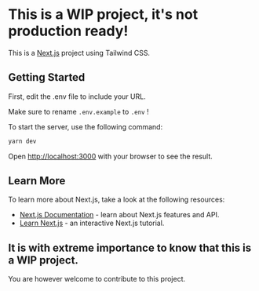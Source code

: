 # This is a WIP project, it's not production ready!

This is a [Next.js](https://nextjs.org/) project using Tailwind CSS.

## Getting Started

First, edit the .env file to include your URL.

Make sure to rename `.env.example` to `.env` !

To start the server, use the following command:

```bash
yarn dev
```

Open [http://localhost:3000](http://localhost:3000) with your browser to see the result.

## Learn More

To learn more about Next.js, take a look at the following resources:

- [Next.js Documentation](https://nextjs.org/docs) - learn about Next.js features and API.
- [Learn Next.js](https://nextjs.org/learn) - an interactive Next.js tutorial.

## It is with extreme importance to know that this is a WIP project.
You are however welcome to contribute to this project.
